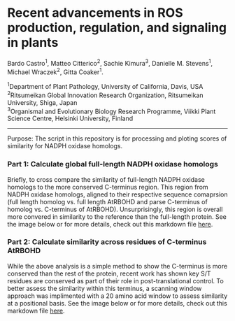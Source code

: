 # Recent advancements in ROS production, regulation, and signaling in plants

Bardo Castro<sup>1</sup>, Matteo Citterico<sup>2</sup>, Sachie Kimura<sup>3</sup>, Danielle M. Stevens<sup>1</sup>, Michael Wraczek<sup>2</sup>, Gitta Coaker<sup>1</sup>.


<sup>1</sup>Department of Plant Pathology, University of California, Davis, USA <br />
<sup>2</sup>Ritsumeikan Global Innovation Research Organization, Ritsumeikan University, Shiga, Japan <br />
<sup>3</sup>Organismal and Evolutionary Biology Research Programme, Viikki Plant Science Centre, Helsinki University, Finland <br />


-----------------------

Purpose: The script in this repository is for processing and ploting scores of similarity for NADPH oxidase homologs.


### Part 1: Calculate global full-length NADPH oxidase homologs 
Briefly, to cross compare the similarity of full-length NADPH oxidase homologs to the more conserved C-terminus region. This region from NADPH oxidase homologs, aligned to their respective sequence comaprsion (full length homolog vs. full length AtRBOHD and parse C-terminus of homolog vs. C-terminus of AtRBOHD). Unsurprisingly, this region is overall more convered in similarity to the reference than the full-length protein. See the image below or for more details, check out this markdown file [here]().

### Part 2: Calculate similarity across residues of C-terminus AtRBOHD
While the above analysis is a simple method to show the C-terminus is more conserved than the rest of the protein, recent work has shown key S/T residues are conserved as part of their role in post-translational control. To better assess the similarity within this terminus, a scanning window approach was implimented with a 20 amino acid window to assess similarity at a positional basis. See the image below or for more details, check out this markdown file [here]().
